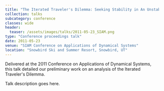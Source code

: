 ```yaml
---
title: "The Iterated Traveler's Dilemma: Seeking Stability in An Unstable Action Space"
collection: talks
subcategory: conference
classes: wide
header: 
  teaser: /assets/images/talks/2011-05-23_SIAM.png
type: "Conference proceedings talk"
date: 2011-05-23
venue: "SIAM Conference on Applications of Dynamical Systems"
location: "Snowbird Ski and Summer Resort, Snowbird, UT"
---
```


Delivered at the 2011 Conference on Applications of Dynamical Systems, this talk detailed our preliminary work on an analysis of the Iterated Traveler's Dilemma.



Talk description goes here.